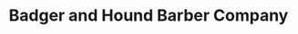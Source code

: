 ---
title: "Badger and Hound Barber Company"
url: /state-college/badger-and-hound-barber-company/
shop: Friseur
---